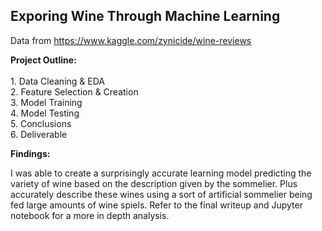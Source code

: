 ## Exporing Wine Through Machine Learning

Data from https://www.kaggle.com/zynicide/wine-reviews

**Project Outline:**
<br>
<br>1. Data Cleaning & EDA
<br>2. Feature Selection & Creation
<br>3. Model Training
<br>4. Model Testing
<br>5. Conclusions
<br>6. Deliverable

**Findings:**

I was able to create a surprisingly accurate learning model predicting the variety of wine based on the description given by the sommelier.  Plus accurately describe these wines using a sort of artificial sommelier being fed large amounts of wine spiels.  Refer to the final writeup and Jupyter notebook for a more in depth analysis.  
